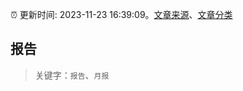:alarm_clock: 更新时间: 2023-11-23 16:39:09。[文章来源](/README.md)、[文章分类](/TAGS.md)

## 报告


> 关键字：`报告`、`月报`



